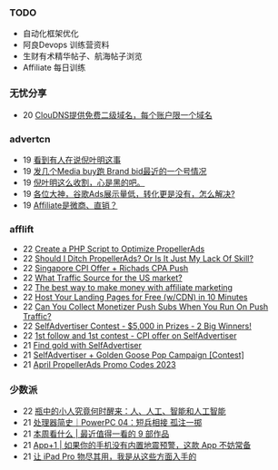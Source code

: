 ### TODO
-  自动化框架优化
-  阿良Devops 训练营资料
-  生财有术精华帖子、航海帖子浏览
-  Affiliate 每日训练

### 无忧分享
<!-- ruyo:START -->
-  20 [ClouDNS提供免费二级域名，每个账户限一个域名](https://51.ruyo.net/18345.html)<!-- ruyo:END -->

### advertcn
<!-- advertcn:START -->
-  19 [看到有人在说倪叶明这事](https://www.advertcn.com/forum.php?mod=viewthread&tid=110003)
-  19 [发几个Media buy跑 Brand bid最近的一个号情况](https://www.advertcn.com/forum.php?mod=viewthread&tid=109999)
-  19 [倪叶明这么收割，心是黑的吧。](https://www.advertcn.com/forum.php?mod=viewthread&tid=109998)
-  19 [各位大神，谷歌Ads展示量低，转化更是没有，怎么解决?](https://www.advertcn.com/forum.php?mod=viewthread&tid=109993)
-  19 [Affiliate是微商、直销？](https://www.advertcn.com/forum.php?mod=viewthread&tid=109991)<!-- advertcn:END -->

### afflift
<!-- afflift:START -->
-  22 [Create a PHP Script to Optimize PropellerAds](https://afflift.com/f/threads/create-a-php-script-to-optimize-propellerads.8770/)
-  22 [Should I Ditch PropellerAds? Or Is It Just My Lack Of Skill?](https://afflift.com/f/threads/should-i-ditch-propellerads-or-is-it-just-my-lack-of-skill.10787/)
-  22 [Singapore CPI Offer + Richads CPA Push](https://afflift.com/f/threads/singapore-cpi-offer-richads-cpa-push.10772/)
-  22 [What Traffic Source for the US market?](https://afflift.com/f/threads/what-traffic-source-for-the-us-market.10789/)
-  22 [The best way to make money with affiliate marketing](https://afflift.com/f/threads/the-best-way-to-make-money-with-affiliate-marketing.10788/)
-  22 [Host Your Landing Pages for Free &lpar;w/CDN&rpar; in 10 Minutes](https://afflift.com/f/threads/host-your-landing-pages-for-free-w-cdn-in-10-minutes.7673/)
-  22 [Can You Collect Monetizer Push Subs When You Run On Push Traffic?](https://afflift.com/f/threads/can-you-collect-monetizer-push-subs-when-you-run-on-push-traffic.10791/)
-  22 [SelfAdvertiser Contest - $5,000 in Prizes - 2 Big Winners!](https://afflift.com/f/threads/selfadvertiser-contest-5-000-in-prizes-2-big-winners.10651/)
-  22 [1st follow and 1st contest - CPI offer on SelfAdvertiser](https://afflift.com/f/threads/1st-follow-and-1st-contest-cpi-offer-on-selfadvertiser.10790/)
-  21 [Find gold with SelfAdvertiser](https://afflift.com/f/threads/find-gold-with-selfadvertiser.10784/)
-  21 [SelfAdvertiser + Golden Goose Pop Campaign [Contest]](https://afflift.com/f/threads/selfadvertiser-golden-goose-pop-campaign-contest.10767/)
-  21 [April PropellerAds Promo Codes 2023](https://afflift.com/f/threads/april-propellerads-promo-codes-2023.10657/)<!-- afflift:END -->

### 少数派
<!-- sspai:START -->
-  22 [瓶中的小人究竟何时醒来：人、人工、智能和人工智能](https://sspai.com/post/79388)
-  21 [处理器简史｜PowerPC 04：短兵相接 孤注一掷](https://sspai.com/prime/story/sv-anecdotes-11)
-  21 [本周看什么 | 最近值得一看的 9 部作品](https://sspai.com/post/79396)
-  21 [App+1 | 如果你的手机没有内置地震预警，这款 App 不妨常备](https://sspai.com/post/73727)
-  21 [让 iPad Pro 物尽其用，我是从这些方面入手的](https://sspai.com/post/78887)<!-- sspai:END -->
